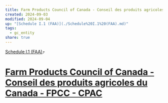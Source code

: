 ```yaml
---
title: Farm Products Council of Canada - Conseil des produits agricoles du Canada - FPCC - CPAC
created: 2024-09-03
modified: 2024-09-04
up: "[Schedule I.1 (FAA)](./Schedule%20I.1%20(FAA).md)"
tags:
  - gc_entity
share: true
---
```

[Schedule I.1 (FAA)](./Schedule%20I.1%20(FAA).md)⤴️
# [Farm Products Council of Canada - Conseil des produits agricoles du Canada - FPCC - CPAC](Farm%20Products%20Council%20of%20Canada%20-%20Conseil%20des%20produits%20agricoles%20du%20Canada%20-%20FPCC%20-%20CPAC.md)
